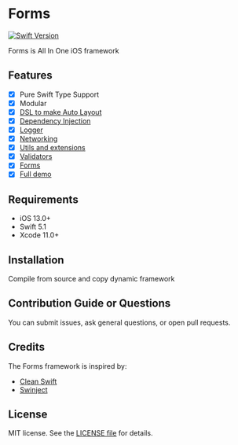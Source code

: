 
Forms
========

[![Swift Version](https://img.shields.io/badge/Swift-5.1-F16D39.svg?style=flat)](https://developer.apple.com/swift)

Forms is All In One iOS framework

## Features

- [x] Pure Swift Type Support
- [x] Modular
- [x] [DSL to make Auto Layout](./Documentation/Anchor.md)
- [x] [Dependency Injection](./Documentation/Injector.md)
- [x] [Logger](./Documentation/Logger.md)
- [x] [Networking](./Documentation/Networking.md)
- [x] [Utils and extensions](./Documentation/Utils.md)
- [x] [Validators](./Documentation/Validators.md)
- [x] [Forms](./Documentation/Forms.md)
- [x] [Full demo](./Documentation/FormsDemo.md)

## Requirements

- iOS 13.0+ 
- Swift 5.1
- Xcode 11.0+

## Installation

Compile from source and copy dynamic framework


## Contribution Guide or Questions

You can submit issues, ask general questions, or open pull requests.

## Credits

The Forms framework is inspired by:
- [Clean Swift](https://clean-swift.com/)
- [Swinject](https://github.com/Swinject/Swinject)

## License

MIT license. See the [LICENSE file](LICENSE) for details.